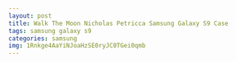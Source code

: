 ```yaml
---
layout: post
title: Walk The Moon Nicholas Petricca Samsung Galaxy S9 Case
tags: samsung galaxy s9
categories: samsung
img: 1Rnkge4AaYiNJoaHzSE0ryJC0TGei0qmb
---
```

